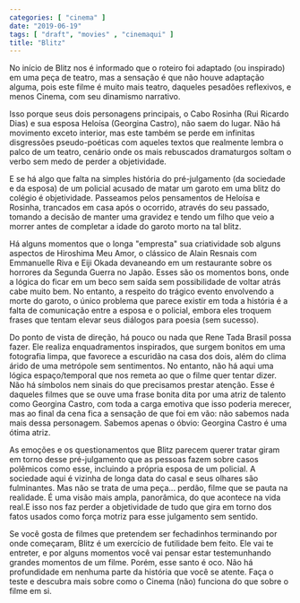 ```yaml
---
categories: [ "cinema" ]
date: "2019-06-19"
tags: [ "draft", "movies" , "cinemaqui" ]
title: "Blitz"
---
```

No início de Blitz nos é informado que o roteiro foi adaptado (ou
inspirado) em uma peça de teatro, mas a sensação é que não houve
adaptação alguma, pois este filme é muito mais teatro, daqueles
pesadões reflexivos, e menos Cinema, com seu dinamismo narrativo.

Isso porque seus dois personagens principais, o Cabo Rosinha (Rui Ricardo
Dias) e sua esposa Heloísa (Georgina Castro), não saem do lugar. Não
há movimento exceto interior, mas este também se perde em infinitas
disgressões pseudo-poéticas com aqueles textos que realmente lembra o
palco de um teatro, cenário onde os mais rebuscados dramaturgos soltam
o verbo sem medo de perder a objetividade.

E se há algo que falta na simples história do pré-julgamento (da
sociedade e da esposa) de um policial acusado de matar um garoto em uma
blitz do colégio é objetividade. Passeamos pelos pensamentos de Heloísa
e Rosinha, trancados em casa após o ocorrido, através do seu passado,
tomando a decisão de manter uma gravidez e tendo um filho que veio a
morrer antes de completar a idade do garoto morto na tal blitz.

Há alguns momentos que o longa "empresta" sua criatividade sob
alguns aspectos de Hiroshima Meu Amor, o clássico de Alain Resnais
com Emmanuelle Riva e Eiji Okada devaneando em um restaurante sobre
os horrores da Segunda Guerra no Japão. Esses são os momentos bons,
onde a lógica do ficar em um beco sem saída sem possibilidade de
voltar atrás cabe muito bem. No entanto, a respeito do trágico evento
envolvendo a morte do garoto, o único problema que parece existir em
toda a história é a falta de comunicação entre a esposa e o policial,
embora eles troquem frases que tentam elevar seus diálogos para poesia
(sem sucesso).

Do ponto de vista de direção, há pouco ou nada que Rene Tada Brasil
possa fazer. Ele realiza enquadramentos inspirados, que surgem bonitos
em uma fotografia limpa, que favorece a escuridão na casa dos dois,
além do clima árido de uma metrópole sem sentimentos. No entanto, não
há aqui uma lógica espaço/temporal que nos remeta ao que o filme quer
tentar dizer. Não há símbolos nem sinais do que precisamos prestar
atenção. Esse é daqueles filmes que se ouve uma frase bonita dita
por uma atriz de talento como Georgina Castro, com toda a carga emotiva
que isso poderia merecer, mas ao final da cena fica a sensação de que
foi em vão: não sabemos nada mais dessa personagem. Sabemos apenas o
óbvio: Georgina Castro é uma ótima atriz.

As emoções e os questionamentos que Blitz parecem querer tratar giram
em torno desse pré-julgamento que as pessoas fazem sobre casos polêmicos
como esse, incluindo a própria esposa de um policial. A sociedade aqui é
vizinha de longa data do casal e seus olhares são fulminantes. Mas não
se trata de uma peça... perdão, filme que se pauta na realidade. É
uma visão mais ampla, panorâmica, do que acontece na vida real.E isso
nos faz perder a objetividade de tudo que gira em torno dos fatos usados
como força motriz para esse julgamento sem sentido.

Se você gosta de filmes que pretendem ser fechadinhos terminando por
onde começaram, Blitz é um exercício de futilidade bem feito. Ele vai
te entreter, e por alguns momentos você vai pensar estar testemunhando
grandes momentos de um filme. Porém, esse santo é oco. Não há
profundidade em nenhuma parte da história que você se atente. Faça o
teste e descubra mais sobre como o Cinema (não) funciona do que sobre
o filme em si.
